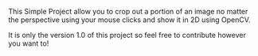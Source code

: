 This Simple Project allow you to crop out a portion of an image no matter the perspective
using your mouse clicks and show it in 2D using OpenCV.

It is only the version 1.0 of this project so feel free to contribute however you want to!
